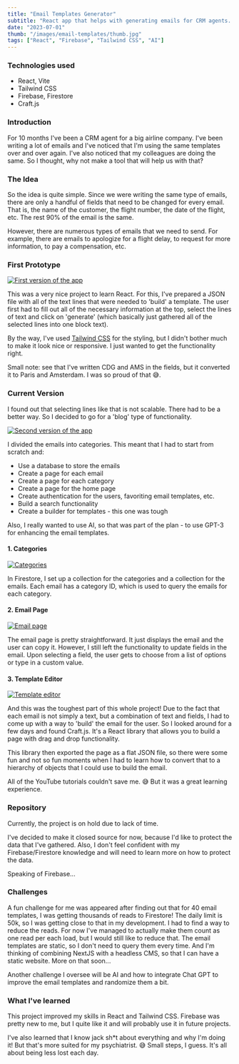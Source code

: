 ```yaml
---
title: "Email Templates Generator"
subtitle: "React app that helps with generating emails for CRM agents. AI powered"
date: "2023-07-01"
thumb: "/images/email-templates/thumb.jpg"
tags: ["React", "Firebase", "Tailwind CSS", "AI"]
---
```


### Technologies used

* React, Vite
* Tailwind CSS
* Firebase, Firestore
* Craft.js

### Introduction

For 10 months I've been a CRM agent for a big airline company. I've been writing a lot of emails and I've noticed that I'm using the same templates over and over again. I've also noticed that my colleagues are doing the same. So I thought, why not make a tool that will help us with that?

### The Idea

So the idea is quite simple. Since we were writing the same type of emails, there are only a handful of fields that need to be changed for every email. That is, the name of the customer, the flight number, the date of the flight, etc. The rest 90% of the email is the same.

However, there are numerous types of emails that we need to send. For example, there are emails to apologize for a flight delay, to request for more information, to pay a compensation, etc.

### First Prototype

[<img src="/images/email-templates/first-version-thumb.jpg" alt="First version of the app" />](/images/email-templates/first-version.jpg)

This was a very nice project to learn React. For this, I've prepared a JSON file with all of the text lines that were needed to 'build' a template. The user first had to fill out all of the necessary information at the top, select the lines of text and click on 'generate' (which basically just gathered all of the selected lines into one block text).

By the way, I've used [Tailwind CSS](https://tailwindcss.com/) for the styling, but I didn't bother much to make it look nice or responsive. I just wanted to get the functionality right.

Small note: see that I've written CDG and AMS in the fields, but it converted it to Paris and Amsterdam. I was so proud of that 😅.

### Current Version

I found out that selecting lines like that is not scalable. There had to be a better way. So I decided to go for a 'blog' type of functionality.

[<img src="/images/email-templates/1-thumb.jpg" alt="Second version of the app" className="inline-flex" />](/images/email-templates/1.jpg)

I divided the emails into categories. This meant that I had to start from scratch and:

* Use a database to store the emails
* Create a page for each email
* Create a page for each category
* Create a page for the home page
* Create authentication for the users, favoriting email templates, etc.
* Build a search functionality
* Create a builder for templates - this one was tough

Also, I really wanted to use AI, so that was part of the plan - to use GPT-3 for enhancing the email templates.

#### 1. Categories 

[<img src="/images/email-templates/2-thumb.jpg" alt="Categories" className="inline-flex" />](/images/email-templates/2.jpg)

In Firestore, I set up a collection for the categories and a collection for the emails. Each email has a category ID, which is used to query the emails for each category.

#### 2. Email Page

[<img src="/images/email-templates/3-thumb.jpg" alt="Email page" className="inline-flex" />](/images/email-templates/3.jpg)

The email page is pretty straightforward. It just displays the email and the user can copy it. However, I still left the functionality to update fields in the email. Upon selecting a field, the user gets to choose from a list of options or type in a custom value.

#### 3. Template Editor

[<img src="/images/email-templates/4-thumb.jpg" alt="Template editor" className="inline-flex" />](/images/email-templates/4.jpg)

And this was the toughest part of this whole project! Due to the fact that each email is not simply a text, but a combination of text and fields, I had to come up with a way to 'build' the email for the user. So I looked around for a few days and found Craft.js. It's a React library that allows you to build a page with drag and drop functionality.

This library then exported the page as a flat JSON file, so there were some fun and not so fun moments when I had to learn how to convert that to a hierarchy of objects that I could use to build the email.

All of the YouTube tutorials couldn't save me. 😅 But it was a great learning experience.

### Repository

Currently, the project is on hold due to lack of time.

I've decided to make it closed source for now, because I'd like to protect the data that I've gathered. Also, I don't feel confident with my Firebase/Firestore knowledge and will need to learn more on how to protect the data.

Speaking of Firebase...

### Challenges

A fun challenge for me was appeared after finding out that for 40 email templates, I was getting thousands of reads to Firestore! The daily limit is 50k, so I was getting close to that in my development. I had to find a way to reduce the reads. For now I've managed to actually make them count as one read per each load, but I would still like to reduce that. The email templates are static, so I don't need to query them every time. And I'm thinking of combining NextJS with a headless CMS, so that I can have a static website. More on that soon...

Another challenge I oversee will be AI and how to integrate Chat GPT to improve the email templates and randomize them a bit.

### What I've learned

This project improved my skills in React and Tailwind CSS. Firebase was pretty new to me, but I quite like it and will probably use it in future projects.

I've also learned that I know jack sh*t about everything and why I'm doing it! But that's more suited for my psychiatrist. 😅 Small steps, I guess. It's all about being less lost each day.
